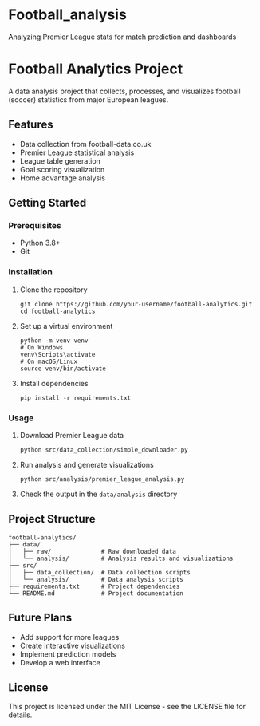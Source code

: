 # Football_analysis
Analyzing Premier League stats for match prediction and dashboards


# Football Analytics Project

A data analysis project that collects, processes, and visualizes football (soccer) statistics from major European leagues.

## Features

- Data collection from football-data.co.uk
- Premier League statistical analysis
- League table generation
- Goal scoring visualization
- Home advantage analysis

## Getting Started

### Prerequisites

- Python 3.8+
- Git

### Installation

1. Clone the repository
   ```
   git clone https://github.com/your-username/football-analytics.git
   cd football-analytics
   ```

2. Set up a virtual environment
   ```
   python -m venv venv
   # On Windows
   venv\Scripts\activate
   # On macOS/Linux
   source venv/bin/activate
   ```

3. Install dependencies
   ```
   pip install -r requirements.txt
   ```

### Usage

1. Download Premier League data
   ```
   python src/data_collection/simple_downloader.py
   ```

2. Run analysis and generate visualizations
   ```
   python src/analysis/premier_league_analysis.py
   ```

3. Check the output in the `data/analysis` directory

## Project Structure

```
football-analytics/
├── data/
│   ├── raw/              # Raw downloaded data
│   └── analysis/         # Analysis results and visualizations
├── src/
│   ├── data_collection/  # Data collection scripts
│   └── analysis/         # Data analysis scripts
├── requirements.txt      # Project dependencies
└── README.md             # Project documentation
```

## Future Plans

- Add support for more leagues
- Create interactive visualizations
- Implement prediction models
- Develop a web interface

## License

This project is licensed under the MIT License - see the LICENSE file for details.
